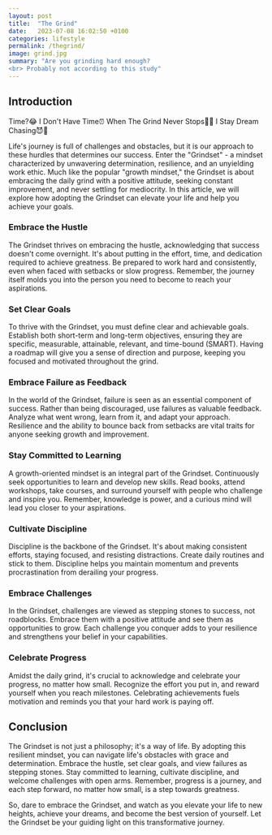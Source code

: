 ```yaml
---
layout: post
title:  "The Grind"
date:   2023-07-08 16:02:50 +0100
categories: lifestyle
permalink: /thegrind/
image: grind.jpg
summary: "Are you grinding hard enough?
<br> Probably not according to this study"
---
```


## Introduction

Time?😂 I Don't Have Time⏰ When The Grind Never Stops😤💯 I Stay Dream Chasing😈💪

Life's journey is full of challenges and obstacles, but it is our approach to these hurdles that determines our success. Enter the "Grindset" - a mindset characterized by unwavering determination, resilience, and an unyielding work ethic. Much like the popular "growth mindset," the Grindset is about embracing the daily grind with a positive attitude, seeking constant improvement, and never settling for mediocrity. In this article, we will explore how adopting the Grindset can elevate your life and help you achieve your goals.

### Embrace the Hustle

The Grindset thrives on embracing the hustle, acknowledging that success doesn't come overnight. It's about putting in the effort, time, and dedication required to achieve greatness. Be prepared to work hard and consistently, even when faced with setbacks or slow progress. Remember, the journey itself molds you into the person you need to become to reach your aspirations.

### Set Clear Goals

To thrive with the Grindset, you must define clear and achievable goals. Establish both short-term and long-term objectives, ensuring they are specific, measurable, attainable, relevant, and time-bound (SMART). Having a roadmap will give you a sense of direction and purpose, keeping you focused and motivated throughout the grind.

### Embrace Failure as Feedback

In the world of the Grindset, failure is seen as an essential component of success. Rather than being discouraged, use failures as valuable feedback. Analyze what went wrong, learn from it, and adapt your approach. Resilience and the ability to bounce back from setbacks are vital traits for anyone seeking growth and improvement.

### Stay Committed to Learning

A growth-oriented mindset is an integral part of the Grindset. Continuously seek opportunities to learn and develop new skills. Read books, attend workshops, take courses, and surround yourself with people who challenge and inspire you. Remember, knowledge is power, and a curious mind will lead you closer to your aspirations.

### Cultivate Discipline

Discipline is the backbone of the Grindset. It's about making consistent efforts, staying focused, and resisting distractions. Create daily routines and stick to them. Discipline helps you maintain momentum and prevents procrastination from derailing your progress.

### Embrace Challenges

In the Grindset, challenges are viewed as stepping stones to success, not roadblocks. Embrace them with a positive attitude and see them as opportunities to grow. Each challenge you conquer adds to your resilience and strengthens your belief in your capabilities.

### Celebrate Progress

Amidst the daily grind, it's crucial to acknowledge and celebrate your progress, no matter how small. Recognize the effort you put in, and reward yourself when you reach milestones. Celebrating achievements fuels motivation and reminds you that your hard work is paying off.

## Conclusion

The Grindset is not just a philosophy; it's a way of life. By adopting this resilient mindset, you can navigate life's obstacles with grace and determination. Embrace the hustle, set clear goals, and view failures as stepping stones. Stay committed to learning, cultivate discipline, and welcome challenges with open arms. Remember, progress is a journey, and each step forward, no matter how small, is a step towards greatness.

So, dare to embrace the Grindset, and watch as you elevate your life to new heights, achieve your dreams, and become the best version of yourself. Let the Grindset be your guiding light on this transformative journey.